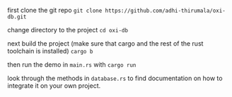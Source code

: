 first clone the git repo
```git clone https://github.com/adhi-thirumala/oxi-db.git```

change directory to the project
```cd oxi-db```

next build the project (make sure that cargo and the rest of the rust toolchain is installed)
```cargo b```

then run the demo in ```main.rs``` with
```cargo run```

look through the methods in ```database.rs``` to find documentation on how to integrate it on your own project.
